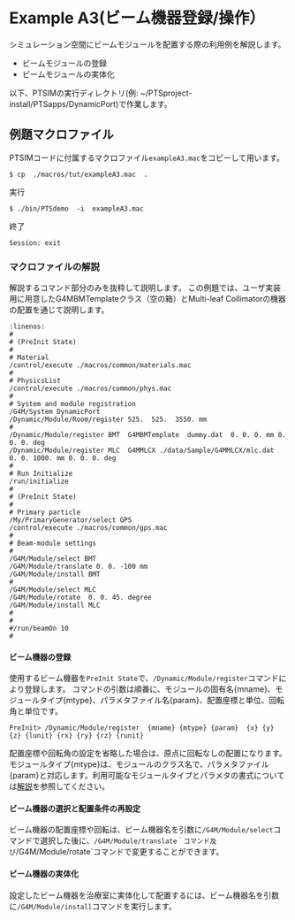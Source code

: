 # Example A3(ビーム機器登録/操作）

シミュレーション空間にビームモジュールを配置する際の利用例を解説します。
 - ビームモジュールの登録
 - ビームモジュールの実体化

以下、PTSIMの実行ディレクトリ(例: ~/PTSproject-install/PTSapps/DynamicPort)で作業します。

## 例題マクロファイル
PTSIMコードに付属するマクロファイル`exampleA3.mac`をコピーして用います。
```
$ cp  ./macros/tut/exampleA3.mac  .
```

実行
```
$ ./bin/PTSdemo  -i  exampleA3.mac
```

終了
```
Session: exit
```

### マクロファイルの解説
解説するコマンド部分のみを抜粋して説明します。
この例題では、ユーザ実装用に用意したG4MBMTemplateクラス（空の箱）とMulti-leaf Collimatorの機器の配置を通じて説明します。

```{code-block}
:linenos:
#
# (PreInit State)
#
# Material
/control/execute ./macros/common/materials.mac
#
# PhysicsList
/control/execute ./macros/common/phys.mac
#
# System and module registration
/G4M/System DynamicPort
/Dynamic/Module/Room/register 525.  525.  3550. mm
#
/Dynamic/Module/register BMT  G4MBMTemplate  dummy.dat  0. 0. 0. mm 0. 0. 0. deg
/Dynamic/Module/register MLC  G4MMLCX ./data/Sample/G4MMLCX/mlc.dat   0. 0. 1000. mm 0. 0. 0. deg
#
# Run Initialize
/run/initialize
#
# (PreInit State)
#
# Primary particle
/My/PrimaryGenerator/select GPS
/control/execute ./macros/common/gps.mac
#
# Beam-module settings
#
/G4M/Module/select BMT
/G4M/Module/translate 0. 0. -100 mm
/G4M/Module/install BMT
#
/G4M/Module/select MLC
/G4M/Module/rotate  0. 0. 45. degree
/G4M/Module/install MLC
#
#
#/run/beamOn 10
#
```

#### ビーム機器の登録
 使用するビーム機器を`PreInit State`で、`/Dynamic/Module/register`コマンドにより登録します。
コマンドの引数は順番に、モジュールの固有名{mname}、モジュールタイプ{mtype}、パラメタファイル名{param}、配置座標と単位、回転角と単位です。
```
PreInit> /Dynamic/Module/register  {mname} {mtype} {param}  {x} {y} {z} {lunit} {rx} {ry} {rz} {runit}
```
配置座標や回転角の設定を省略した場合は、原点に回転なしの配置になります。
モジュールタイプ{mtype}は、モジュールのクラス名で、パラメタファイル{param}と対応します。利用可能なモジュールタイプとパラメタの書式については[解説](../cmd-reference.md#Beam-Module-Registration)を参照してください。



#### ビーム機器の選択と配置条件の再設定
 ビーム機器の配置座標や回転は、ビーム機器名を引数に`/G4M/Module/select`コマンドで選択した後に、`/G4M/Module/translate｀コマンド及び`/G4M/Module/rotate`コマンドで変更することができます。

#### ビーム機器の実体化
 設定したビーム機器を治療室に実体化して配置するには、ビーム機器名を引数に`/G4M/Module/install`コマンドを実行します。







